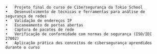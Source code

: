 	•	Projeto final do curso de Cibersegurança da Tokio School
	•	Desenvolvimento de técnicas e ferramentas para análise de segurança de redes
	•	Validação de endereços IP
	•	Escaneamento de portas abertas
	•	Captura de pacotes de rede
	•	Verificação de conformidade com normas de segurança (ISO/IEC 27002)
	•	Aplicação prática dos conceitos de cibersegurança aprendidos durante o curso